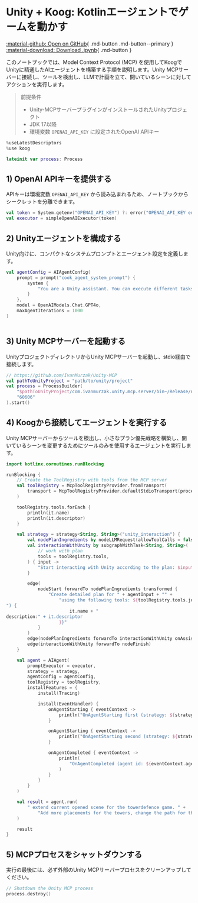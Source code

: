 # Unity + Koog: Kotlinエージェントでゲームを動かす

[:material-github: Open on GitHub](
https://github.com/JetBrains/koog/blob/develop/examples/notebooks/UnityMcp.ipynb
){ .md-button .md-button--primary }
[:material-download: Download .ipynb](
https://raw.githubusercontent.com/JetBrains/koog/develop/examples/notebooks/UnityMcp.ipynb
){ .md-button }

このノートブックでは、Model Context Protocol (MCP) を使用してKoogでUnityに精通したAIエージェントを構築する手順を説明します。Unity MCPサーバーに接続し、ツールを検出し、LLMで計画を立て、開いているシーンに対してアクションを実行します。

> 前提条件
> - Unity-MCPサーバープラグインがインストールされたUnityプロジェクト
> - JDK 17以降
> - 環境変数 `OPENAI_API_KEY` に設定されたOpenAI APIキー

```kotlin
%useLatestDescriptors
%use koog

```

```kotlin
lateinit var process: Process

```

## 1) OpenAI APIキーを提供する
APIキーは環境変数 `OPENAI_API_KEY` から読み込まれるため、ノートブックからシークレットを分離できます。

```kotlin
val token = System.getenv("OPENAI_API_KEY") ?: error("OPENAI_API_KEY environment variable not set")
val executor = simpleOpenAIExecutor(token)
```

## 2) Unityエージェントを構成する
Unity向けに、コンパクトなシステムプロンプトとエージェント設定を定義します。

```kotlin
val agentConfig = AIAgentConfig(
    prompt = prompt("cook_agent_system_prompt") {
        system {
            "You are a Unity assistant. You can execute different tasks by interacting with tools from the Unity engine."
        }
    },
    model = OpenAIModels.Chat.GPT4o,
    maxAgentIterations = 1000
)
```

```kotlin

```

## 3) Unity MCPサーバーを起動する
UnityプロジェクトディレクトリからUnity MCPサーバーを起動し、stdio経由で接続します。

```kotlin
// https://github.com/IvanMurzak/Unity-MCP
val pathToUnityProject = "path/to/unity/project"
val process = ProcessBuilder(
    "$pathToUnityProject/com.ivanmurzak.unity.mcp.server/bin~/Release/net9.0/com.IvanMurzak.Unity.MCP.Server",
    "60606"
).start()
```

## 4) Koogから接続してエージェントを実行する
Unity MCPサーバーからツールを検出し、小さなプラン優先戦略を構築し、開いているシーンを変更するためにツールのみを使用するエージェントを実行します。

```kotlin
import kotlinx.coroutines.runBlocking

runBlocking {
    // Create the ToolRegistry with tools from the MCP server
    val toolRegistry = McpToolRegistryProvider.fromTransport(
        transport = McpToolRegistryProvider.defaultStdioTransport(process)
    )

    toolRegistry.tools.forEach {
        println(it.name)
        println(it.descriptor)
    }

    val strategy = strategy<String, String>("unity_interaction") {
        val nodePlanIngredients by nodeLLMRequest(allowToolCalls = false)
        val interactionWithUnity by subgraphWithTask<String, String>(
            // work with plan
            tools = toolRegistry.tools,
        ) { input ->
            "Start interacting with Unity according to the plan: $input"
        }

        edge(
            nodeStart forwardTo nodePlanIngredients transformed {
                "Create detailed plan for " + agentInput + "" +
                    "using the following tools: ${toolRegistry.tools.joinToString("
") {
                        it.name + "
description:" + it.descriptor
                    }}"
            }
        )
        edge(nodePlanIngredients forwardTo interactionWithUnity onAssistantMessage { true })
        edge(interactionWithUnity forwardTo nodeFinish)
    }

    val agent = AIAgent(
        promptExecutor = executor,
        strategy = strategy,
        agentConfig = agentConfig,
        toolRegistry = toolRegistry,
        installFeatures = {
            install(Tracing)

            install(EventHandler) {
                onAgentStarting { eventContext ->
                    println("OnAgentStarting first (strategy: ${strategy.name})")
                }

                onAgentStarting { eventContext ->
                    println("OnAgentStarting second (strategy: ${strategy.name})")
                }

                onAgentCompleted { eventContext ->
                    println(
                        "OnAgentCompleted (agent id: ${eventContext.agentId}, result: ${eventContext.result})"
                    )
                }
            }
        }
    )

    val result = agent.run(
        " extend current opened scene for the towerdefence game. " +
            "Add more placements for the towers, change the path for the enemies"
    )

    result
}
```

## 5) MCPプロセスをシャットダウンする
実行の最後には、必ず外部のUnity MCPサーバープロセスをクリーンアップしてください。

```kotlin
// Shutdown the Unity MCP process
process.destroy()